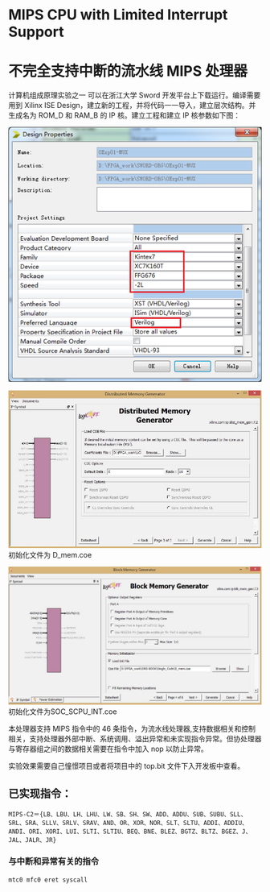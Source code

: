 # MIPS CPU with Limited Interrupt Support

# 不完全支持中断的流水线 MIPS 处理器

计算机组成原理实验之一
可以在浙江大学 Sword 开发平台上下载运行。编译需要用到 Xilinx ISE Design，建立新的工程，并将代码一一导入，建立层次结构。并生成名为 ROM_D 和 RAM_B 的 IP 核。建立工程和建立 IP 核参数如下图：

![Design Property](./Resource/0-Design-Properties.png)

![Rom IP](./Resource/ROMIP.jpg)
初始化文件为 D_mem.coe

![Ram IP](./Resource/RAMIP.jpg)
初始化文件为SOC_SCPU_INT.coe

本处理器支持 MIPS 指令中的 46 条指令，为流水线处理器,支持数据相关和控制相关，支持处理器外部中断、系统调用、溢出异常和未实现指令异常。但协处理器与寄存器组之间的数据相关需要在指令中加入 nop 以防止异常。

实验效果需要自己憧憬项目或者将项目中的 top.bit 文件下入开发板中查看。

## 已实现指令：
	MIPS-C2＝{LB、LBU、LH、LHU、LW、SB、SH、SW、ADD、ADDU、SUB、SUBU、SLL、SRL、SRA、SLLV、SRLV、SRAV、AND、OR、XOR、NOR、SLT、SLTU、ADDI、ADDIU、ANDI、ORI、XORI、LUI、SLTI、SLTIU、BEQ、BNE、BLEZ、BGTZ、BLTZ、BGEZ、J、JAL、JALR、JR}
### 与中断和异常有关的指令
    mtc0 mfc0 eret syscall
